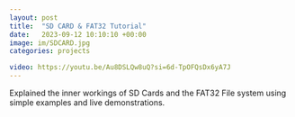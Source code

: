 ```yaml
---
layout: post
title:  "SD CARD & FAT32 Tutorial"
date:   2023-09-12 10:10:10 +00:00
image: im/SDCARD.jpg
categories: projects

video: https://youtu.be/Au8DSLQw8uQ?si=6d-TpOFQsDx6yA7J
---
```

Explained the inner workings of SD Cards and the FAT32 File system using simple examples and live demonstrations.
